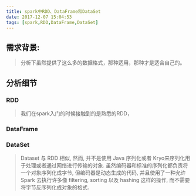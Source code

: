 ```yaml
---
title: spark中RDD、DataFrame和DataSet
date: 2017-12-07 15:04:53
tags: [spark,RDD,DataFrame,DataSet]
---
```


## 需求背景:
>分析下虽然提供了这么多的数据格式，那种适用，那种才是适合自己的。

<!--more-->

## 分析细节
### RDD
>我们在spark入门的时候接触到的是熟悉的RDD，

### DataFrame

### DataSet
>Dataset 与 RDD 相似, 然而, 并不是使用 Java 序列化或者 Kryo来序列化用于处理或者通过网络进行传输的对象. 虽然编码器和标准的序列化都负责将一个对象序列化成字节, 但编码器是动态生成的代码, 并且使用了一种允许 Spark 去执行许多像 filtering, sorting 以及 hashing 这样的操作, 而不需要将字节反序列化成对象的格式.

